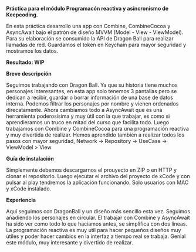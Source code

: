 **Práctica para el módulo Programacón reactiva y asíncronismo de Keepcoding.**

En esta práctica desarrollo una app con Combine, CombineCocoa y AsyncAwait bajo el patrón de diseño MVVM (Model - View - ViewModel). Para su elaboración se consumido la API de Dragon Ball para realizar llamadas de red. Guardamos el token en Keychain para mayor seguridad y mostramos los datos.

**Resultado: WIP**




**Breve descripción**

Seguimos trabajando con Dragon Ball. Ya que su historia tiene muchos personajes interesantes, en esta app solo tenemos 3 pantallas pero se dedican a recibir, guardar o borrar información de una base de datos interna. Podemos filtrar los personajes por nombre y vienen ordenados direcatamente. Ahora cambiamos todo a AsyncAwait que es una herramienta poderosísima y muy útil con la que trabajar, es como si aprendieramos un truco en mitad del curso que facilita todo. Luego trabajamos con Combine y CombineCocoa para una programación reactiva y muy divertida de realizar. Hemos aprendido también a realizar todos los pasos con mayor seguridad, Network -> Repository -> UseCase -> ViewModel > View

**Guía de instalación**

Simplemente debemos descargarnos el prouyecto en ZIP o en HTTP y clonar el repositorio. Luego ejecutar el archivo del proyecto de xCode y con pulsar al play tendremos la aplicación funcionando. Solo usuarios con MAC y xCode instalado.

**Experiencia**

Aqui seguimos con DragonBall y un diseño más sencillo esta vez. Seguimos añadiendo los personajes en circular. El trabajar con Combine y AsyncAwait ha sido ver como todo lo que haciamos antes, se simplifica con dos líneas. La programación reactiva es muy util para hacer pequeños diseños muy útiles y poder hacer cambios en la interfaz a tiempo real se trabaja. Genial este módulo, muy interesante y divertido de realizar.
